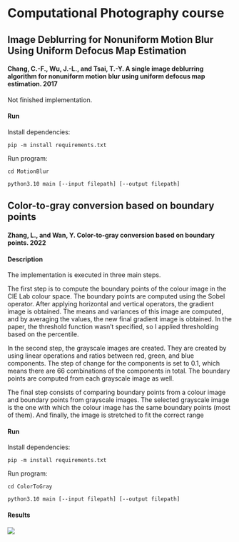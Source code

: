 # Computational Photography course 

## Image Deblurring for Nonuniform Motion Blur Using Uniform Defocus Map Estimation

#### Chang, C.-F., Wu, J.-L., and Tsai, T.-Y. A single image deblurring algorithm for nonuniform motion blur using uniform defocus map estimation. 2017

Not finished implementation. 

#### Run

Install dependencies: 

```pip -m install requirements.txt```

Run program: 

```cd MotionBlur```

```python3.10 main [--input filepath] [--output filepath]```

## Color-to-gray conversion based on boundary points 

#### Zhang, L., and Wan, Y. Color-to-gray conversion based on boundary points. 2022 

#### Description

The implementation is executed in three main steps. 

The first step is to compute the boundary points of the colour image in the CIE Lab
colour space. The boundary points are computed using the Sobel operator. After applying
horizontal and vertical operators, the gradient image is obtained. The means and variances
of this image are computed, and by averaging the values, the new final gradient image is
obtained. In the paper, the threshold function wasn’t specified, so I applied thresholding based on
the percentile.

In the second step, the grayscale images are created. They are created by using linear
operations and ratios between red, green, and blue components. The step of change for the
components is set to 0.1, which means there are 66 combinations of the components in total.
The boundary points are computed from each grayscale image as well.

The final step consists of comparing boundary points from a colour image and boundary
points from grayscale images. The selected grayscale image is the one with which the colour
image has the same boundary points (most of them). And finally, the image is stretched to
fit the correct range

#### Run

Install dependencies: 

```pip -m install requirements.txt```

Run program: 

```cd ColorToGray```

```python3.10 main [--input filepath] [--output filepath]```

#### Results 

![](https://github.com/DianaDrzikova/ComputationalPhotography/blob/main/ColorToGray/results.png)

